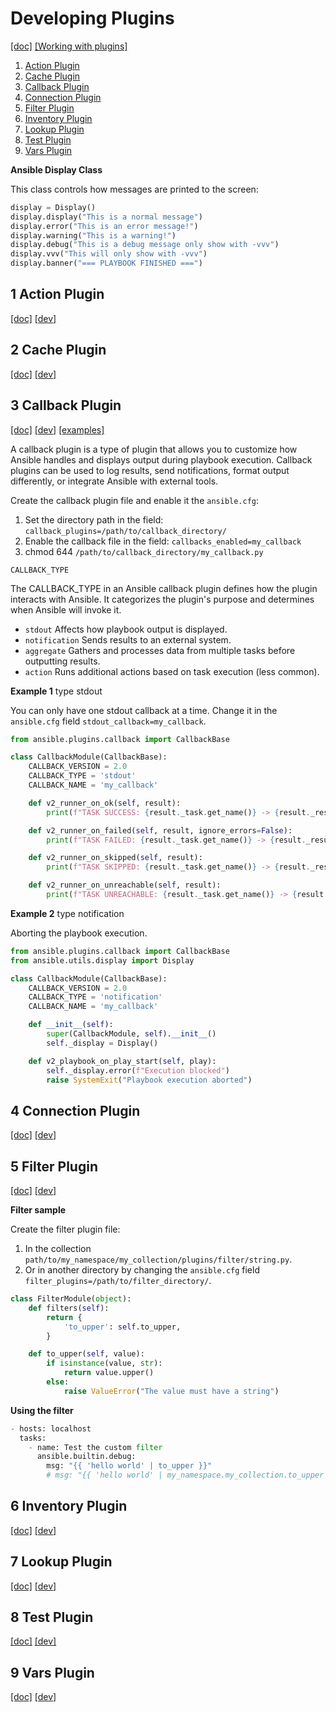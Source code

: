 # Developing Plugins

[[doc]](https://docs.ansible.com/ansible/latest/dev_guide/developing_plugins.html)
[[Working with plugins]](https://docs.ansible.com/ansible/latest/plugins/plugins.html)

1. [Action Plugin](#action_plugin)<br>
2. [Cache Plugin](#cache_plugin)<br>
3. [Callback Plugin](#callback_plugin)<br>
4. [Connection Plugin](#connection_plugin)<br>
5. [Filter Plugin](#filter_plugin)<br>
6. [Inventory Plugin](#inventory_plugin)<br>
7. [Lookup Plugin](#lookup_plugin)<br>
8. [Test Plugin](#test_plugin)<br>
9. [Vars Plugin](#vars_plugin)<br>

**Ansible Display Class**

This class controls how messages are printed to the screen:

```python
display = Display()
display.display("This is a normal message")
display.error("This is an error message!")
display.warning("This is a warning!")
display.debug("This is a debug message only show with -vvv")
display.vvv("This will only show with -vvv")
display.banner("=== PLAYBOOK FINISHED ===")
```

## 1 Action Plugin <a name="action_plugin"></a>

[[doc]](https://docs.ansible.com/ansible/latest/plugins/action.html)
[[dev]](https://docs.ansible.com/ansible/latest/dev_guide/developing_plugins.html#action-plugins)

## 2 Cache Plugin <a name="cache_plugin"></a>

[[doc]](https://docs.ansible.com/ansible/latest/plugins/cache.html)
[[dev]](https://docs.ansible.com/ansible/latest/dev_guide/developing_plugins.html#cache-plugins)

## 3 Callback Plugin <a name="callback_plugin"></a>

[[doc]](https://docs.ansible.com/ansible/latest/plugins/callback.html)
[[dev]](https://docs.ansible.com/ansible/latest/dev_guide/developing_plugins.html#callback-plugins)
[[examples]](https://github.com/ansible/ansible/tree/devel/lib/ansible/plugins/callback)

A callback plugin is a type of plugin that allows you to customize how Ansible handles and displays output during playbook execution. Callback plugins can be used to log results, send notifications, format output differently, or integrate Ansible with external tools.

Create the callback plugin file and enable it the `ansible.cfg`:

1. Set the directory path in the field: `callback_plugins=/path/to/callback_directory/`
2. Enable the callback file in the field: `callbacks_enabled=my_callback`
3. chmod 644 `/path/to/callback_directory/my_callback.py`

`CALLBACK_TYPE`

The CALLBACK_TYPE in an Ansible callback plugin defines how the plugin interacts with Ansible. It categorizes the plugin's purpose and determines when Ansible will invoke it.

- `stdout` Affects how playbook output is displayed.
- `notification` Sends results to an external system.
- `aggregate` Gathers and processes data from multiple tasks before outputting results.
- `action` Runs additional actions based on task execution (less common).

**Example 1** type stdout

You can only have one stdout callback at a time. Change it in the `ansible.cfg` field `stdout_callback=my_callback`.

```python
from ansible.plugins.callback import CallbackBase

class CallbackModule(CallbackBase):
    CALLBACK_VERSION = 2.0
    CALLBACK_TYPE = 'stdout'
    CALLBACK_NAME = 'my_callback'

    def v2_runner_on_ok(self, result):
        print(f"TASK SUCCESS: {result._task.get_name()} -> {result._result}")

    def v2_runner_on_failed(self, result, ignore_errors=False):
        print(f"TASK FAILED: {result._task.get_name()} -> {result._result}")

    def v2_runner_on_skipped(self, result):
        print(f"TASK SKIPPED: {result._task.get_name()} -> {result._result}")

    def v2_runner_on_unreachable(self, result):
        print(f"TASK UNREACHABLE: {result._task.get_name()} -> {result._result}")
```

**Example 2** type notification

Aborting the playbook execution.

```python
from ansible.plugins.callback import CallbackBase
from ansible.utils.display import Display

class CallbackModule(CallbackBase):
    CALLBACK_VERSION = 2.0
    CALLBACK_TYPE = 'notification'
    CALLBACK_NAME = 'my_callback'

    def __init__(self):
        super(CallbackModule, self).__init__()
        self._display = Display()

    def v2_playbook_on_play_start(self, play):
        self._display.error(f"Execution blocked")
        raise SystemExit("Playbook execution aborted")
```

## 4 Connection Plugin <a name="connection_plugin"></a>

[[doc]](https://docs.ansible.com/ansible/latest/plugins/connection.html)
[[dev]](https://docs.ansible.com/ansible/latest/dev_guide/developing_plugins.html#connection-plugins)

## 5 Filter Plugin <a name="filter_plugin"></a>

[[doc]](https://docs.ansible.com/ansible/latest/plugins/filter.html)
[[dev]](https://docs.ansible.com/ansible/latest/dev_guide/developing_plugins.html#filter-plugins)

**Filter sample**

Create the filter plugin file:

1. In the collection `path/to/my_namespace/my_collection/plugins/filter/string.py`.
2. Or in another directory by changing the `ansible.cfg` field `filter_plugins=/path/to/filter_directory/`.

```python
class FilterModule(object):
    def filters(self):
        return {
            'to_upper': self.to_upper,
        }

    def to_upper(self, value):
        if isinstance(value, str):
            return value.upper()
        else:
            raise ValueError("The value must have a string")
```

**Using the filter**

```python
- hosts: localhost
  tasks:
    - name: Test the custom filter
      ansible.builtin.debug:
        msg: "{{ 'hello world' | to_upper }}"
        # msg: "{{ 'hello world' | my_namespace.my_collection.to_upper }}"
```

## 6 Inventory Plugin <a name="inventory_plugin"></a>

[[doc]](https://docs.ansible.com/ansible/latest/plugins/inventory.html)
[[dev]](https://docs.ansible.com/ansible/latest/dev_guide/developing_plugins.html#inventory-plugins)

## 7 Lookup Plugin <a name="lookup_plugin"></a>

[[doc]](https://docs.ansible.com/ansible/latest/plugins/lookup.html)
[[dev]](https://docs.ansible.com/ansible/latest/dev_guide/developing_plugins.html#lookup-plugins)

## 8 Test Plugin <a name="test_plugin"></a>

[[doc]](https://docs.ansible.com/ansible/latest/plugins/test.html)
[[dev]](https://docs.ansible.com/ansible/latest/dev_guide/developing_plugins.html#test-plugins)

## 9 Vars Plugin <a name="vars_plugin"></a>

[[doc]](https://docs.ansible.com/ansible/latest/plugins/vars.html)
[[dev]](https://docs.ansible.com/ansible/latest/dev_guide/developing_plugins.html#vars-plugins)
